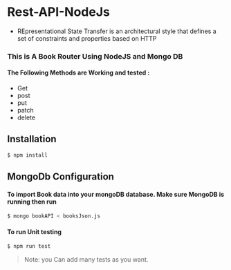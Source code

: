# Rest-API-NodeJs
- REpresentational State Transfer is an architectural style that defines a set of constraints and properties based on HTTP

### This is A Book Router Using NodeJS and Mongo DB 

#### The Following Methods are Working and tested :

- Get
- post
- put
- patch
- delete

## Installation

```bash
$ npm install 
```


## MongoDb Configuration


#### To import Book data into your mongoDB database. Make sure MongoDB is running then run
```bash
$ mongo bookAPI < booksJson.js
```

#### To run Unit testing
```bash
$ npm run test
``` 
<blockquote class="imgur-embed-pub" lang="en" data-id="UCU3mXQ"><a href="//imgur.com/UCU3mXQ"></a></blockquote><script async src="//s.imgur.com/min/embed.js" charset="utf-8"></script>

>Note: you Can add many tests  as you want.





